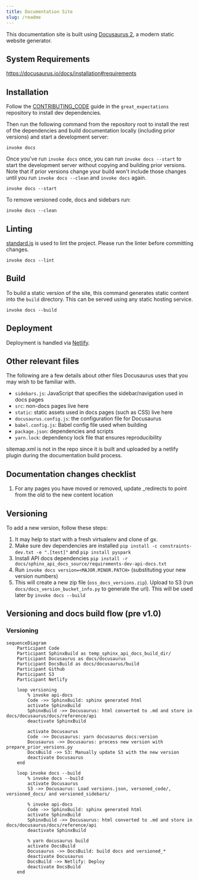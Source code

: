 ```yaml
---
title: Documentation Site
slug: /readme
---
```


This documentation site is built using [Docusaurus 2](https://v2.docusaurus.io/), a modern static website generator.

## System Requirements

https://docusaurus.io/docs/installation#requirements

## Installation

Follow the [CONTRIBUTING_CODE](https://github.com/great-expectations/great_expectations/blob/develop/CONTRIBUTING_CODE.md) guide in the `great_expectations` repository to install dev dependencies.

Then run the following command from the repository root to install the rest of the dependencies and build documentation locally (including prior versions) and start a development server:
```console
invoke docs
```

Once you've run `invoke docs` once, you can run `invoke docs --start` to start the development server without copying and building prior versions. Note that if prior versions change your build won't include those changes until you run `invoke docs --clean` and `invoke docs` again.

```console
invoke docs --start
```

To remove versioned code, docs and sidebars run:

```console
invoke docs --clean
```


## Linting

[standard.js](https://standardjs.com/) is used to lint the project. Please run the linter before committing changes.

```console
invoke docs --lint
```

## Build

To build a static version of the site, this command generates static content into the `build` directory. This can be served using any static hosting service.

```console
invoke docs --build
```

## Deployment

Deployment is handled via [Netlify](https://app.netlify.com/sites/niobium-lead-7998/overview).

## Other relevant files

The following are a few details about other files Docusaurus uses that you may wish to be familiar with.

- `sidebars.js`: JavaScript that specifies the sidebar/navigation used in docs pages
- `src`: non-docs pages live here
- `static`: static assets used in docs pages (such as CSS) live here
- `docusaurus.config.js`: the configuration file for Docusaurus
- `babel.config.js`: Babel config file used when building
- `package.json`: dependencies and scripts
- `yarn.lock`: dependency lock file that ensures reproducibility

sitemap.xml is not in the repo since it is built and uploaded by a netlify plugin during the documentation build process. 

## Documentation changes checklist

1. For any pages you have moved or removed, update _redirects to point from the old to the new content location


## Versioning

To add a new version, follow these steps:

1. It may help to start with a fresh virtualenv and clone of gx.
1. Make sure dev dependencies are installed `pip install -c constraints-dev.txt -e ".[test]"` and `pip install pyspark`
1. Install API docs dependencies `pip install -r docs/sphinx_api_docs_source/requirements-dev-api-docs.txt`
1. Run `invoke docs version=<MAJOR.MINOR.PATCH>` (substituting your new version numbers)
1. This will create a new zip file (`oss_docs_versions.zip`). Upload to S3 (run `docs/docs_version_bucket_info.py` to generate the url). This will be used later by `invoke docs --build`


## Versioning and docs build flow (pre v1.0)
### Versioning
```mermaid
sequenceDiagram
    Participant Code
    Participant SphinxBuild as temp_sphinx_api_docs_build_dir/
    Participant Docusaurus as docs/docusaurus
    Participant DocsBuild as docs/docusaurus/build
    Participant Github
    Participant S3
    Participant Netlify

    loop versioning
        % invoke api-docs
        Code ->> SphinxBuild: sphinx generated html
        activate SphinxBuild
        SphinxBuild ->> Docusaurus: html converted to .md and store in docs/docusaurus/docs/reference/api
        deactivate SphinxBuild

        activate Docusaurus
        Code ->> Docusaurus: yarn docusaurus docs:version
        Docusaurus ->> Docusaurus: process new version with prepare_prior_versions.py
        DocsBuild ->> S3: Manually update S3 with the new version
        deactivate Docusaurus
    end

    loop invoke docs --build
        % invoke docs --build
        activate Docusaurus
        S3 ->> Docusaurus: Load versions.json, versoned_code/, versioned_docs/ and versioned_sidebars/

        % invoke api-docs
        Code ->> SphinxBuild: sphinx generated html
        activate SphinxBuild
        SphinxBuild ->> Docusaurus: html converted to .md and store in docs/docusaurus/docs/reference/api
        deactivate SphinxBuild

        % yarn docusaurus build
        activate DocsBuild
        Docusaurus ->> DocsBuild: build docs and versioned_*
        deactivate Docusaurus
        DocsBuild ->> Netlify: Deploy
        deactivate DocsBuild
    end
